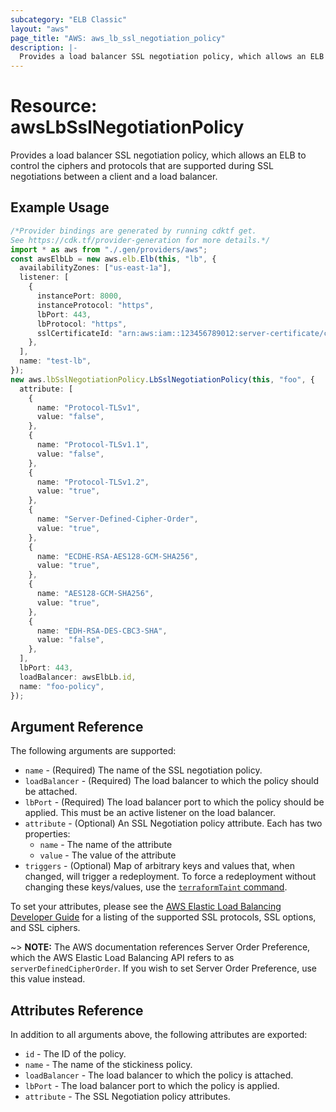 ```yaml
---
subcategory: "ELB Classic"
layout: "aws"
page_title: "AWS: aws_lb_ssl_negotiation_policy"
description: |-
  Provides a load balancer SSL negotiation policy, which allows an ELB to control which ciphers and protocols are supported during SSL negotiations between a client and a load balancer.
---
```


# Resource: awsLbSslNegotiationPolicy

Provides a load balancer SSL negotiation policy, which allows an ELB to control the ciphers and protocols that are supported during SSL negotiations between a client and a load balancer.

## Example Usage

```typescript
/*Provider bindings are generated by running cdktf get.
See https://cdk.tf/provider-generation for more details.*/
import * as aws from "./.gen/providers/aws";
const awsElbLb = new aws.elb.Elb(this, "lb", {
  availabilityZones: ["us-east-1a"],
  listener: [
    {
      instancePort: 8000,
      instanceProtocol: "https",
      lbPort: 443,
      lbProtocol: "https",
      sslCertificateId: "arn:aws:iam::123456789012:server-certificate/certName",
    },
  ],
  name: "test-lb",
});
new aws.lbSslNegotiationPolicy.LbSslNegotiationPolicy(this, "foo", {
  attribute: [
    {
      name: "Protocol-TLSv1",
      value: "false",
    },
    {
      name: "Protocol-TLSv1.1",
      value: "false",
    },
    {
      name: "Protocol-TLSv1.2",
      value: "true",
    },
    {
      name: "Server-Defined-Cipher-Order",
      value: "true",
    },
    {
      name: "ECDHE-RSA-AES128-GCM-SHA256",
      value: "true",
    },
    {
      name: "AES128-GCM-SHA256",
      value: "true",
    },
    {
      name: "EDH-RSA-DES-CBC3-SHA",
      value: "false",
    },
  ],
  lbPort: 443,
  loadBalancer: awsElbLb.id,
  name: "foo-policy",
});

```

## Argument Reference

The following arguments are supported:

* `name` - (Required) The name of the SSL negotiation policy.
* `loadBalancer` - (Required) The load balancer to which the policy
  should be attached.
* `lbPort` - (Required) The load balancer port to which the policy
  should be applied. This must be an active listener on the load
  balancer.
* `attribute` - (Optional) An SSL Negotiation policy attribute. Each has two properties:
  * `name` - The name of the attribute
  * `value` - The value of the attribute
* `triggers` - (Optional) Map of arbitrary keys and values that, when changed, will trigger a redeployment. To force a redeployment without changing these keys/values, use the [`terraformTaint` command](https://www.terraform.io/docs/commands/taint.html).

To set your attributes, please see the [AWS Elastic Load Balancing Developer Guide](http://docs.aws.amazon.com/ElasticLoadBalancing/latest/DeveloperGuide/elb-security-policy-table.html) for a listing of the supported SSL protocols, SSL options, and SSL ciphers.

\~> **NOTE:** The AWS documentation references Server Order Preference, which the AWS Elastic Load Balancing API refers to as `serverDefinedCipherOrder`. If you wish to set Server Order Preference, use this value instead.

## Attributes Reference

In addition to all arguments above, the following attributes are exported:

* `id` - The ID of the policy.
* `name` - The name of the stickiness policy.
* `loadBalancer` - The load balancer to which the policy is attached.
* `lbPort` - The load balancer port to which the policy is applied.
* `attribute` - The SSL Negotiation policy attributes.
